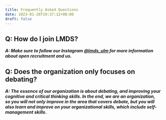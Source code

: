 ```yaml
---
title: Frequently Asked Questions
date: 2023-01-26T19:37:12+08:00
draft: false
---
```

## **Q﻿: How do I join LMDS?**

***A: Make sure to follow our Instagram [@lmds_ulm](https://www.instagram.com/lmds_ulm/) for more information about open recruitment and us.***

## **Q﻿: Does the organization only focuses on debating?**

***A: The essence of our organization is about debating, and improving your cognitive and critical thinking skills. In the end, we are an organization, so you will not only improve in the area that covers debate, but you will also learn and improve on your organizational skills, which include self-management skills.***